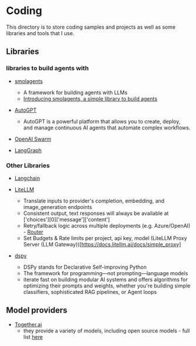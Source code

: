 # Coding

This directory is to store coding samples and projects as well as some libraries and tools that I use.

## Libraries

### libraries to build agents with
- [smolagents](https://github.com/huggingface/smolagents)
    * A framework for building agents with LLMs
    * [Introducing smolagents, a simple library to build agents](https://huggingface.co/blog/smolagents#%F0%9F%A4%94-what-are-agents)

- [AutoGPT](https://github.com/Significant-Gravitas/AutoGPT)
    * AutoGPT is a powerful platform that allows you to create, deploy, and manage continuous AI agents that automate complex workflows.

- [OpenAI Swarm](https://github.com/openai/swarm)

- [LangGraph](https://github.com/langchain-ai/langgraph)


### Other Libraries

- [Langchain](https://python.langchain.com/docs/get_started/introduction)

- [LiteLLM](https://github.com/BerriAI/litellm)
    * Translate inputs to provider's completion, embedding, and image_generation endpoints
    * Consistent output, text responses will always be available at ['choices'][0]['message']['content']
    * Retry/fallback logic across multiple deployments (e.g. Azure/OpenAI) - [Router](https://docs.litellm.ai/docs/routing)
    * Set Budgets & Rate limits per project, api key, model (LiteLLM Proxy Server (LLM Gateway))[https://docs.litellm.ai/docs/simple_proxy]


- [dspy](https://github.com/stanfordnlp/dspy)
    * DSPy stands for Declarative Self-improving Python
    * The framework for programming—not prompting—language models
    * iterate fast on building modular AI systems and offers algorithms for optimizing their prompts and weights, whether you're building simple classifiers, sophisticated RAG pipelines, or Agent loops


## Model providers

- [Together.ai](https://docs.together.ai/docs/introduction)
    - they provide a variety of models, including open source models - full list [here](https://api.together.xyz/models?filter=serverless)